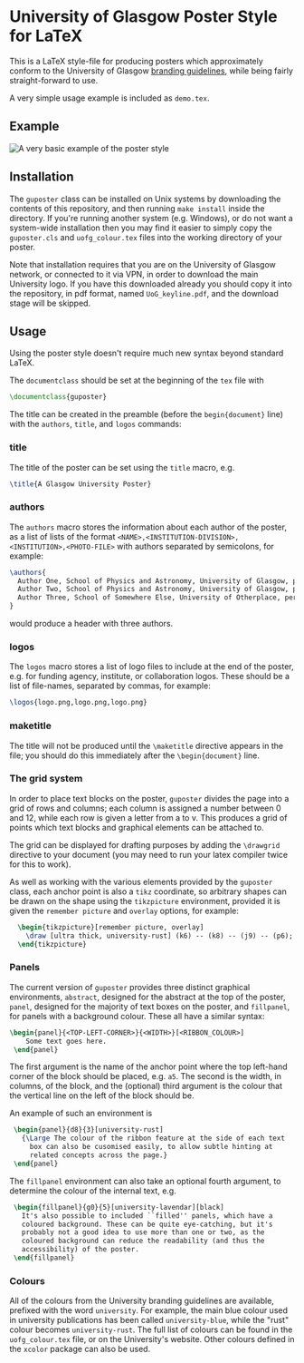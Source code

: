 # University of Glasgow Poster Style for LaTeX

This is a LaTeX style-file for producing posters which approximately
conform to the University of Glasgow [branding
guidelines](https://www.gla.ac.uk/myglasgow/staff/brandguidelines/), while being fairly straight-forward to use.

A very simple usage example is included as `demo.tex`.

## Example

![A very basic example of the poster style](.assets/basic.png)

## Installation

The `guposter` class can be installed on Unix systems by downloading
the contents of this repository, and then running `make install`
inside the directory. If you're running another system (e.g. Windows),
or do not want a system-wide installation then you may find it easier
to simply copy the `guposter.cls` and `uofg_colour.tex` files into the
working directory of your poster.

Note that installation requires that you are on the University of
Glasgow network, or connected to it via VPN, in order to download the
main University logo. If you have this downloaded already you should
copy it into the repository, in pdf format, named `UoG_keyline.pdf`,
and the download stage will be skipped.

## Usage

Using the poster style doesn't require much new syntax beyond standard
LaTeX.

The `documentclass` should be set at the beginning of the `tex` file with 

```latex
\documentclass{guposter}
```

The title can be created in the preamble (before the `begin{document}`
line) with the `authors`, `title`, and `logos` commands:

### title
The title of the poster can be set using the `title` macro, e.g.
```latex
\title{A Glasgow University Poster}
```

### authors

The `authors` macro stores the information about each author of the poster, as a list of lists of the format
	`<NAME>,<INSTITUTION-DIVISION>,<INSTITUTION>,<PHOTO-FILE>`
with authors separated by semicolons, for example:
```latex
\authors{
  Author One, School of Physics and Astronomy, University of Glasgow, person.png;
  Author Two, School of Physics and Astronomy, University of Glasgow, person.png;
  Author Three, School of Somewhere Else, University of Otherplace, person.png
}
```
would produce a header with three authors.

### logos

The `logos` macro stores a list of logo files to include at the end of
the poster, e.g. for funding agency, institute, or collaboration
logos. These should be a list of file-names, separated by commas, for
example:
```latex
\logos{logo.png,logo.png,logo.png}
```

### maketitle

The title will not be produced until the `\maketitle` directive
appears in the file; you should do this immediately after the
`\begin{document}` line.


### The grid system

In order to place text blocks on the poster, `guposter` divides the
page into a grid of rows and columns; each column is assigned a number
between 0 and 12, while each row is given a letter from a to v. This
produces a grid of points which text blocks and graphical elements can
be attached to.

The grid can be displayed for drafting purposes by adding the
`\drawgrid` directive to your document (you may need to run your latex
compiler twice for this to work).

As well as working with the various elements provided by the
`guposter` class, each anchor point is also a `tikz` coordinate, so
arbitrary shapes can be drawn on the shape using the `tikzpicture`
environment, provided it is given the `remember picture` and `overlay`
options, for example:
```latex
  \begin{tikzpicture}[remember picture, overlay]
    \draw [ultra thick, university-rust] (k6) -- (k8) -- (j9) -- (p6);
  \end{tikzpicture}
```

### Panels

The current version of `guposter` provides three distinct graphical
environments, `abstract`, designed for the abstract at the top of the
poster, `panel`, designed for the majority of text boxes on the
poster, and `fillpanel`, for panels with a background colour. These
all have a similar syntax:
```latex
\begin{panel}{<TOP-LEFT-CORNER>}{<WIDTH>}[<RIBBON_COLOUR>]
	Some text goes here.
 \end{panel}
 ```
The first argument is the name of the anchor point where the top
left-hand corner of the block should be placed, e.g. `a5`. The second
is the width, in columns, of the block, and the (optional) third
argument is the colour that the vertical line on the left of the block
should be.

An example of such an environment is
```latex
 \begin{panel}{d8}{3}[university-rust]
   {\Large The colour of the ribbon feature at the side of each text
     box can also be cusomised easily, to allow subtle hinting at
     related concepts across the page.}
 \end{panel}
```

The `fillpanel` environment can also take an optional fourth argument,
to determine the colour of the internal text, e.g.
```latex
 \begin{fillpanel}{g0}{5}[university-lavendar][black]
   It's also possible to included ``filled'' panels, which have a
   coloured background. These can be quite eye-catching, but it's
   probably not a good idea to use more than one or two, as the
   coloured background can reduce the readability (and thus the
   accessibility) of the poster.
 \end{fillpanel}
 ```
 
### Colours
All of the colours from the University branding guidelines are
available, prefixed with the word `university`. For example, the main
blue colour used in university publications has been called
`university-blue`, while the "rust" colour becomes
`university-rust`. The full list of colours can be found in the
`uofg_colour.tex` file, or on the University's website. Other colours
defined in the `xcolor` package can also be used.
